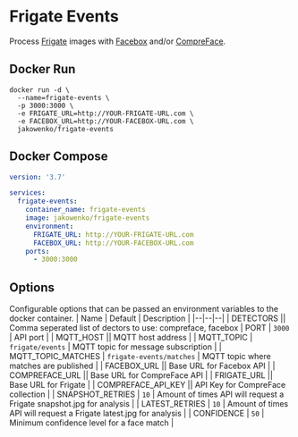 # Frigate Events

Process [Frigate](https://github.com/blakeblackshear/frigate) images with [Facebox](https://machinebox.io) and/or [CompreFace](https://github.com/exadel-inc/CompreFace).

## Docker Run

```shell
docker run -d \
  --name=frigate-events \
  -p 3000:3000 \
  -e FRIGATE_URL=http://YOUR-FRIGATE-URL.com \
  -e FACEBOX_URL=http://YOUR-FACEBOX-URL.com \
  jakowenko/frigate-events
```

## Docker Compose

```yaml
version: '3.7'

services:
  frigate-events:
    container_name: frigate-events
    image: jakowenko/frigate-events
    environment:
      FRIGATE_URL: http://YOUR-FRIGATE-URL.com
      FACEBOX_URL: http://YOUR-FACEBOX-URL.com
    ports:
      - 3000:3000
```

## Options

Configurable options that can be passed an environment variables to the docker container.
| Name | Default | Description |
|--|--|--|
| DETECTORS || Comma seperated list of dectors to use: compreface, facebox
| PORT | `3000` | API port |
| MQTT_HOST || MQTT host address |
| MQTT_TOPIC | `frigate/events` | MQTT topic for message subscription |
| MQTT_TOPIC_MATCHES | `frigate-events/matches` | MQTT topic where matches are published |
| FACEBOX_URL || Base URL for Facebox API |
| COMPREFACE_URL || Base URL for CompreFace API |
| FRIGATE_URL || Base URL for Frigate |
| COMPREFACE_API_KEY || API Key for CompreFace collection |
| SNAPSHOT_RETRIES | `10` | Amount of times API will request a Frigate snapshot.jpg for analysis |
| LATEST_RETRIES | `10` | Amount of times API will request a Frigate latest.jpg for analysis |
| CONFIDENCE | `50` | Minimum confidence level for a face match |

